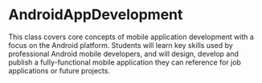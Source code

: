 # AndroidAppDevelopment
This class covers core concepts of mobile application development with a focus on the Android platform. Students will learn key skills used by professional Android mobile developers, and will design, develop and publish a fully-functional mobile application they can reference for job applications or future projects. 
